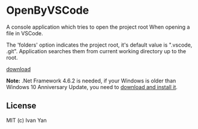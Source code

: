 ﻿# OpenByVSCode

A console application which tries to open the project root When opening a file in VSCode.

The 'folders' option indicates the project root, it's default value is ".vscode, .git".
Application searches them from current working directory up to the root.

[download](http://pan.baidu.com/s/1miqIlO8)

**Note:** .Net Framework 4.6.2 is needed, if your Windows is older than Windows 10 Anniversary Update,
you need to [download and install it](https://www.microsoft.com/net/download/framework).

## License

MIT (c) Ivan Yan
